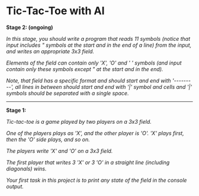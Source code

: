 # Tic-Tac-Toe with AI

**Stage 2: (ongoing)**

_In this stage, you should write a program that reads 11 symbols (notice that input includes " symbols at the start
and in the end of a line) from the input, and writes an appropriate 3x3 field._

_Elements of the field can contain only 'X', 'O' and ' ' symbols 
(and input contain only these symbols except " at the start and in the end)._

_Note, that field has a specific format and should start and end with '---------', 
all lines in between should start and end with '|' symbol and cells and '|' symbols should be separated with a single space._ 

***
**Stage 1:**

_Tic-tac-toe is a game played by two players on a 3x3 field._

_One of the players plays as 'X', and the other player is 'O'. 'X' plays first, then the 'O' side plays, and so on._

_The players write 'X' and 'O' on a 3x3 field._

_The first player that writes 3 'X' or 3 'O' in a straight line (including diagonals) wins._

_Your first task in this project is to print any state of the field in the console output._
